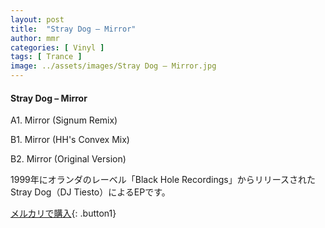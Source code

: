 ```yaml
---
layout: post
title:  "Stray Dog – Mirror"
author: mmr
categories: [ Vinyl ]
tags: [ Trance ]
image: ../assets/images/Stray Dog – Mirror.jpg
---
```


#### Stray Dog – Mirror

A1. Mirror (Signum Remix)

B1. Mirror (HH's Convex Mix)

B2. Mirror (Original Version)

1999年にオランダのレーベル「Black Hole Recordings」からリリースされたStray Dog（DJ Tiesto）によるEPです。


[メルカリで購入](https://jp.mercari.com/item/m89381854020){: .button1}

